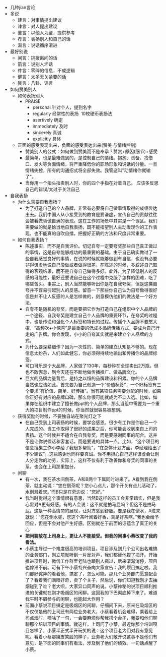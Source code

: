 - 几种jian言论
- 多说
    - 建言：对事情提出建议
    - 谏言：对人提出建议
    - 鉴言：以他人为鉴，提供参考
    - 荐言：表扬别人和自己的话
    - 渐言：说话循序渐进
- 最好别说
    - 间言：挑拨离间的话
    - 箭言：说别人坏话
    - 件言：零碎的信息，不成逻辑
    - 健言：太多无关紧要的话
    - 贱言：八卦、谣言
- 如何赞美别人
    - 如何表扬别人
        - PRAISE
            - personal 针对个人，提到名字
            - regularly 经常性的表扬  10枚硬币表扬法
            - asertively 确定
            - immediately 及时
            - sincerely 真诚
            - explicitly 具体
    - 正面的感受表现出来，负面的感受表达出来(赞美 与情绪控制)
        - 赞美别人的公式：如何做到赞美而不是奉承？赞赏+原因(细节)+感受
        - 最简单，也是最难做到的，是控制自己的情绪。抱怨、责备、找借口、发火等负面情绪，将严重降低你的职场形象和说话的分量。一旦情绪失控，所有的沟通招式将全部失效。我管这叫"动情绪你就输了"。
        - 当你用一个指头指责别人时，你的四个手指在对着自己。
应该多反思自己的错误/太过于关注自己
- 自我表扬
    - 为什么需要自我表扬？
        - 为了打造自己的个人品牌，非常有必要将自己做事情取得的成绩传达出去。我们中国人从小接受到的教育是要谦虚，宣传自己的贡献往往会被看做骄傲自满的表现。这在工作的场景中其实是一个误区。我们需要做的就是恰当地自我表扬，既不能指望别人主动发现你的工作表现，也不能真的自吹自擂，把握好正确的方法和尺度非常重要。
    - 如何自我表扬？
        - 陈述事实，而不是自我评价。切记自夸一定要夸奖那些自己真正做过的事情，这是自夸能够成功的最重要的基础。由于自己确实做过了一些自我感觉良好的事情，在说的时候就能够做到有自信，也没有必要非得谦虚地说自己没做或者做得很差。在陈述的时候，多叙述自己取得的客观结果，而不是自夸自己做得多好。此外，为了降低别人的反感的可能性，最好还要说自己在这个过程中克服了怎样的困难，吃了哪些苦头。事实上，别人当然能够听出你是在自我夸奖，但是这类自夸并不容易引起别人的反感。留意一下那些你自己认为自夸做得很好但是并不让人反感的人是怎样做的，刻意模仿他们的做法是一个好方法。
        - 自夸不是随机的夸奖，而是要把它作为打造自己在组织中个人品牌的一个途径。自我夸奖是建立自己个人品牌的重要环节，在夸奖的过程中，也是传递和强化个人标签和特长的过程。传播个人品牌不要憋大招，“高频次+小惊喜”是最重要的低成本品牌传播方式，要成为自己行走的广告牌。你会发现，小小的自夸其实就是来建立个人品牌的方式。
        - 为什么要深耕细作？因为一次性的、简单的建立认知是不够的。现在信息太纷杂，人们如此健忘，你必须得持续地输出和传播你的品牌标签。
        - 可口可乐是个大品牌，人家做了130年，每秒钟在全球卖出2万瓶，但也不敢懈怠，到今天还在不断地做传播推广、做品牌文化。
        - 巨大的品牌力量背后，是持之以恒的品牌建设和积累。你的个人品牌当然也应该如此。首先要为自己创造一个“价值标签”，一个好标签有三个要求“有价值、简单、好传播”。当有某项任务需要分配的时候，如果你正好有对应的品牌口碑，那么你很可能就成为不二人选。比如，如果你在组织中建立了擅长做ppt的个人品牌，那么当组中需要为一个重大的项目制作ppt的时候，你当然就很容易被想到。
    - 获得奖励的时候，不要独自站在聚光灯之下
        - 在自己受到上司表扬的时候，要学会感恩。很少有工作是你自己一个人完成的。当工作取得了很好的成果之后，你可能会收到来自上司的表扬。这个时候并不适合在自我夸奖，而是要感谢同事的配合。这并不是让你说假话和客套话，而是要说的具体一点。比如，“这个项目的信息搜集工作小李给了我很多帮助”，“在总体计划方面，李经理给出了不少建议”。这些感谢也同样要真诚。你不用担心自己这样谦虚会让别人分走你的功劳，实际上，这样不仅有利于改善你和夸奖的同事的关系，也会在上司那里加分。
    - 闲聊
        - 有一次，我在茶水间倒茶，A和B两个下属同时进来了。A看到我在倒茶，就主动说：“您在倒茶呢？您小心点儿，那个开关有点儿活动了，水别溅着您。”而B只是在旁边说：“您好。”
        - 我当时觉得这个事情很有意思，当然B这样的员工会非常踏实，但是我心里对A更有好感。有的人会说：这不就是拍马屁吗？但这不是拍马屁，这是一种高情商的展现，让对方感到舒服。要是我在倒水，A进来就说：“您在倒水呢，您这个茶叶闻着好香，真是好茶啊。”我也会给予回应，但是不会对他产生好感。区别就在于前面的话蕴含了真正的关心
        - __把闲聊放在上司身上，更让人不能接受。但我的同事小蔡改变了我的看法。__
        - 小蔡主导过一个难度很高的培训项目。项目涉及到几个公司出名难搞的业务部门，刚立项就听到一片反对声，我们都替他捏了把汗。开始推进项目时，微信工作群里老陆也跟别人撕过，后来渐渐消停，项目也停滞不前。可有下午小蔡特兴奋向大家宣告：我的项目搞定啦。我们都好诧异的看着他，搞定了，怎么可能，那几个业务部门愿意配合了？看着我们满眼好奇，卖了个关子，然后说，你们知道我刚才去抽烟碰到了谁？老大呗，大家异口同声的说。小蔡神秘的说项目顺利推进的关键就在刚才吸烟区的闲聊。这回我的下巴彻底掉下来了。难道我平时不屑参与的闲聊，也能起大作用？
        - 前面小蔡说项目搞定是吸烟区的闲聊，仔细问下来，原来在吸烟区的不仅仅是他的上司还有两位业务老大，小蔡看着机会难得，乘着给上司点烟时，嘀咕了一句，一会要麻烦你帮我搭个台子，我要和他们聊聊那个培训项目的事情。就这样，上司问了小蔡，最近你那个培训项目怎样了，小蔡半正式半开玩笑的说：这个项目老大们对我有意见呢。看着小蔡那嬉皮笑脸的样子，业务老大们敞开说这事不是他们有意见，是下面的同事们有看法，涉及到了他们的绩效。一句话点醒了小蔡。
